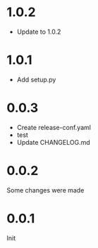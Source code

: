 # 1.0.2

* Update to 1.0.2

# 1.0.1

* Add setup.py

# 0.0.3

* Create release-conf.yaml
* test
* Update CHANGELOG.md

# 0.0.2
Some changes were made

# 0.0.1
Init
